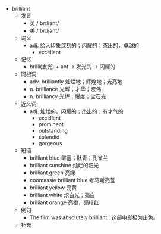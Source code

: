 - brilliant
  - 发音
    - 英 /'brɪliənt/
    - 美 /'brɪljənt/
  - 词义
    - adj. 给人印象深刻的；闪耀的；杰出的，卓越的
      - excellent
  - 记忆
    - brilli(发光) + ant → 发光的 → 闪耀的
  - 同根词
    - adv. brilliantly 灿烂地；辉煌地；光亮地
    - n. brilliance 光辉；才华；宏伟
    - n. brilliancy 光辉；耀度；宝石光
  - 近义词
    - adj. 灿烂的，闪耀的；杰出的；有才气的
      - excellent
      - prominent
      - outstanding
      - splendid
      - gorgeous
  - 短语
    - brilliant blue 鲜蓝；酞青；孔雀兰
    - brilliant sunshine 灿烂的阳光
    - brilliant green 亮绿
    - coomassie brilliant blue 考马斯亮蓝
    - brilliant yellow 亮黄
    - brilliant white 炽白光；亮白
    - brilliant orange 亮橙，亮桔红
  - 例句
    - The film was absolutely brilliant . 这部电影极为出色。
  - 补充